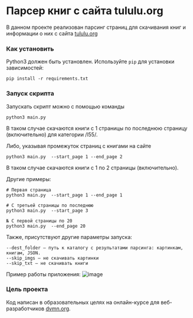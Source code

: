 # Парсер книг с сайта tululu.org

В данном проекте реализован парсинг страниц для скачивания книг и информации о них с сайта [tululu.org](https://tululu.org/)

### Как установить

Python3 должен быть установлен. 
Используйте `pip` для установки зависимостей:
```
pip install -r requirements.txt
```

### Запуск скрипта

Запускать скрипт можно с помощью команды
```
python3 main.py
```
В таком случае скачаются книги с 1 страницы по последнюю страницу (включительно) для категории /l55/.

Либо, указывая промежуток страниц с книгами на сайте
```
python3 main.py  --start_page 1 --end_page 2
```
В таком случае скачаются книги с 1 по 2 страницы (включительно).

Другие примеры:
```
# Первая страница
python3 main.py  --start_page 1 --end_page 1
```
```
# С третьей страницы по последнюю
python3 main.py  --start_page 3
```
```
№ С первой страницы по 20
python3 main.py  --end_page 20
```
Также, присутствуют другие параметры запуска:

```
--dest_folder — путь к каталогу с результатами парсинга: картинкам, книгам, JSON.
--skip_imgs — не скачивать картинки
--skip_txt — не скачивать книги
```
Пример работы приложения:
![image](https://github.com/user-attachments/assets/56f09a55-c755-4063-8ed2-93bb69709433)

### Цель проекта

Код написан в образовательных целях на онлайн-курсе для веб-разработчиков [dvmn.org](https://dvmn.org/).
